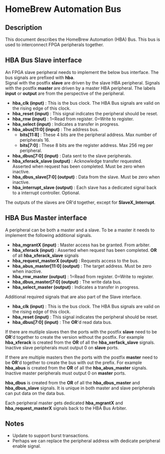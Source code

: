 # HomeBrew Automation Bus

## Description

This document describes the HomeBrew Automation (HBA) Bus.
This bus is used to interconnect FPGA peripherals together.

## HBA Bus Slave interface

An FPGA slave peripheral needs to implement the below
bus interface.  The bus signals are prefixed with __hba__.  
Signal with the postfix __slave__ are driven
by the slave HBA peripheral. Signals with the postfix __master__
are driven by a master HBA peripheral. 
The labels __input__ or __output__ are from
the perspective of the peripheral.
* __hba_clk (input)__ : This is the bus clock.  The HBA Bus signals are valid on the
  rising edge of this clock. 
* __hba_reset (input)__ : This signal indicates the peripheral should be reset.
* __hba_rnw (input)__ : 1=Read from register. 0=Write to register.
* __hba_select (input)__ : Indicates a transfer in progress.
* __hba_abus[11:0] (input)__ : The address bus.
    * __bits[11:8]__ : These 4 bits are the peripheral address. Max number of
      peripherals 16.
    * __bits[7:0]__ : These 8 bits are the register address. Max 256 reg per
      peripheral.
* __hba_dbus[7:0] (input)__ : Data sent to the slave peripherals.
* __hba_xferack_slave (output)__ : Acknowledge transfer requested.  Asserted when request has been
  completed. Must be zero when inactive.
* __hba_dbus_slave[7:0] (output)__ : Data from the slave.  Must be zero when inactive.
* __hba_interrupt_slave (output)__ : Each slave has a dedicated signal back to
  a interrupt controller. Optional.

The outputs of the slaves are OR'd together, except for __SlaveX_Interrupt__.

## HBA Bus Master interface

A peripheral can be both a master and a slave.  To be a master it needs to implement
the following additional signals.
* __hba_mgrantX (input)__ : Master access has be granted. From arbiter.
* __hba_xferack (input)__ : Asserted when request has been completed. 
    __OR__ of all __hba_xferack_slave__ signals
* __hba_request_masterX (output)__ : Requests access to the bus. 
* __hba_abus_master[11:0] (output)__ : The target address. Must be zero when inactive.
* __hba_rnw_master (output)__ : 1=Read from register. 0=Write to register.
* __hba_dbus_master[7:0] (output)__ : The write data bus.
* __hba_select_master (output)__ : Indicates a transfer in progress.

Additional required signals that are also part of the Slave interface.
* __hba_clk (input)__ : This is the bus clock.  The HBA Bus signals are valid on the
  rising edge of this clock. 
* __hba_reset (input)__ : This signal indicates the peripheral should be reset.
* __hba_dbus[7:0] (input)__ : The __OR__'d read data bus.

If there are mutliple slaves then the ports with the postfix __slave__ need to
be __OR__'d together to create the version without the postfix.  For example
__hba_xferack__ is created from the __OR__ of all the __hba_xerfack_slave__ signals. 
Inactive slave peripherals must output 0 on __slave__ ports.

If there are multiple masters then the ports with the postfix __master__ need to
be __OR__'d together to create the bus with out the prefix.  For example 
__hba_abus__ is created from the __OR__ of all the __hba_abus_master__ signals.
Inactive master peripherals must output 0 on __master__ ports.

__hba_dbus__ is created from the __OR__ of all the __hba_dbus_master__ and __hba_dbus_slave__
signals.  It is unique in both master and slave peripherals can put data on the data bus.

Each peripheral master gets dedicated __hba_mgrantX__ and __hba_request_masterX__
signals back to the HBA Bus Arbiter.

## Notes
* Update to support burst transactions.
* Perhaps we can replace the peripheral address with dedicate peripheral enable signal.

